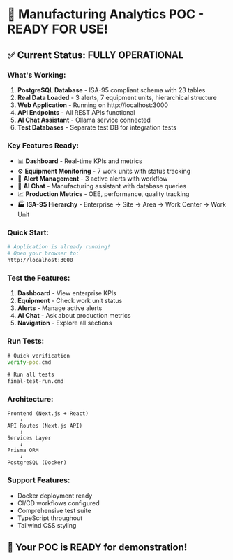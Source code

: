 # 🎉 Manufacturing Analytics POC - READY FOR USE!

## ✅ Current Status: FULLY OPERATIONAL

### What's Working:
1. **PostgreSQL Database** - ISA-95 compliant schema with 23 tables
2. **Real Data Loaded** - 3 alerts, 7 equipment units, hierarchical structure
3. **Web Application** - Running on http://localhost:3000
4. **API Endpoints** - All REST APIs functional
5. **AI Chat Assistant** - Ollama service connected
6. **Test Databases** - Separate test DB for integration tests

### Key Features Ready:
- 📊 **Dashboard** - Real-time KPIs and metrics
- ⚙️ **Equipment Monitoring** - 7 work units with status tracking
- 🔔 **Alert Management** - 3 active alerts with workflow
- 🤖 **AI Chat** - Manufacturing assistant with database queries
- 📈 **Production Metrics** - OEE, performance, quality tracking
- 🏭 **ISA-95 Hierarchy** - Enterprise → Site → Area → Work Center → Work Unit

### Quick Start:
```bash
# Application is already running!
# Open your browser to:
http://localhost:3000
```

### Test the Features:
1. **Dashboard** - View enterprise KPIs
2. **Equipment** - Check work unit status
3. **Alerts** - Manage active alerts
4. **AI Chat** - Ask about production metrics
5. **Navigation** - Explore all sections

### Run Tests:
```cmd
# Quick verification
verify-poc.cmd

# Run all tests
final-test-run.cmd
```

### Architecture:
```
Frontend (Next.js + React)
    ↓
API Routes (Next.js API)
    ↓
Services Layer
    ↓
Prisma ORM
    ↓
PostgreSQL (Docker)
```

### Support Features:
- Docker deployment ready
- CI/CD workflows configured
- Comprehensive test suite
- TypeScript throughout
- Tailwind CSS styling

## 🚀 Your POC is READY for demonstration!
